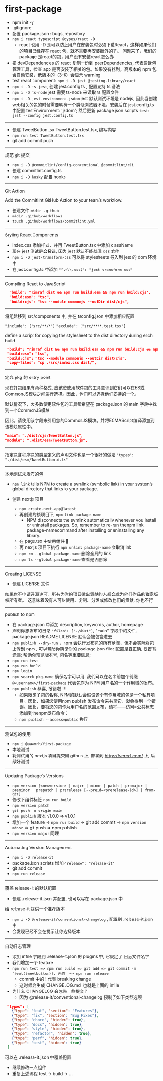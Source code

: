 # first-package

- npm init -y
- .gitignore
- 配置 package.json : bugs, repository
- `npm i react typescript @types/react -D`
  - react 也用 -D 是可以防止用户在安装包时必须下载React，这样如果他们的项目已经存在 react 包，就不需要再安装额外的了。 问题来了，我们的package 是react的包，用户没有安装react怎么办
- 把 devDependencies 的 react 复制一份到 peerDependencies, 代表告诉包管理工具，检查 app 是否安装了相关的包。如果没有找到，高版本的 npm 包会自动安装，低版本的（3-6）会显示 warning
- test react component: `npm i -D jest @testing-library/react`
- `npm i -D ts-jest`, 创建 jest.config.ts , 配置支持 ts 语法
- `npm i -D ts-node` jest 需要 ts-node 来读取 ts 配置文件
- `npm i -D jest-environment-jsdom`  jest 默认测试环境是 nodejs, 因此当创建web相关的包的时候需要明确一个类似浏览器环境，安装后在 jest.config.ts 中配置 testEnvironment: 'jsdom'; 然后更新 package.json scripts `test: jest --config jest.config.ts`

------

- 创建 TweetButton.tsx TweetButton.test.tsx, 编写内容
- `npm run test TweetButton.test.tsx`
- git add commit push

------

规范 git 提交

- `npm i -D @commitlint/config-conventional @commitlint/cli`
- 创建 commitlint.config.ts
- `npm i -D husky` 配置 hooks

------

Git Action

Add the Commitlint GitHub Action to your team’s workflow.

- 创建文件 `mkdir .github`
- `mkdir .github/workflows`
- `touch .github/workflows/commitlint.yml`

------

Styling React Components

- index.css 添加样式，并再 TweetButton.tsx 中添加 className
- 现在 jest 测试是会报错, 因为 jest 默认不能处理 css 文件
- `npm i -D jest-transform-css` 可以将 stylesheets 导入到 jest 的 dom 环境中
- 在 jest.config.ts 中添加 `"^.+\\.css$": "jest-transform-css"`

------

Compiling React to JavaScript

```json
  "build": "rimraf dist && npm run build:esm && npm run build:cjs",
  "build:esm": "tsc",
  "build:cjs": "tsc --module commonjs --outDir dist/cjs",
```

------

将组建移到 src/components 中, 并在 tsconfig.json 中添加相应配置

`"include": ["src/**/*"]` `"exclude": ["src/**/*.test.tsx"]`

 define a script for copying the stylesheet to the dist directory during each build

 ``` json
  "build": "rimraf dist && npm run build:esm && npm run build:cjs && npm run copy-files",
  "build:esm": "tsc",
  "build:cjs": "tsc --module commonjs --outDir dist/cjs",
  "copy-files": "cp ./src/index.css dist/",

 ```

------

定义 pkg 的 entry point

现在打包结果有两种格式, 应该使使用软件包的工具意识到它们可以在ES或CommonJS模块之间进行选择。因此，他们可以选择他们支持的一个。

默认情况下，大多数使用软件包的工具都希望在 package.json 的 main 字段中找到一个CommonJS模块

因此，请使用该字段来引用您的CommonJS模块。并将ECMAScript编译添加到该模块属性中。

``` json
"main": "./dist/cjs/TweetButton.js",
"module": "./dist/esm/TweetButton.js",
```

------

指定包含程序包的类型定义的声明文件也是一个很好的做法 `"types": "./dist/esm/TweetButton.d.ts"`

------

本地测试未发布的包

- `npm link` tells NPM to create a symlink (symbolic link) in your system’s global directory that links to your package.

- 创建 nextjs 项目
  - `npx create-next-app@latest`
  - 再创建的额项目下, `npm link package-name`
    - NPM disconnects the symlink automatically whenever you install or uninstall packages. So, remember to re-run thenpm link package-namecommand after installing or uninstalling any library.
  - 在 page.tsx 中使用组件 🎉
  - 再 nextjs 项目下执行 `npm unlink package-name` 会取消link
  - `npm rm --global package-name` 删除全局的 link
  - `npm ls --global package-name` 查看是否删除

------

Creating LICENSE

- 创建 LICENSE 文件

如果你不申请开源许可，所有为你的项目做出贡献的人都会成为他们作品的独家版权所有者。
这意味着没有人可以使用、复制、分发或修改他们的贡献, 你也不行

------

publish to npm

- 在 package.json 中添加 description, keywords, author, homepage
- 声明你想发布的目录 `"files": ["./dist"]`, "main" 字段中的文件, package.json README LICENSE 默认会被包含进去
- `npm publish --dry-run` ，npm 会执行发布包的所有步骤，但不会实际将包上传到 npm , 可以帮助你确保你的 package.json files 配置是否正确, 是否有遗漏; 帮助你预览版本号, 包名等重要信息;
- `npm run test`
- `npm run build`
- `npm login`
- `npm search pkg-name` 确保名字可以用. 我们可以在名字前加个前缀 `@<username>/first-package` 代表包作为 NPM 用户名的一个作用域的发布。
- `npm publish` 恭喜, 报错啦 !!!
  - 如果限定了包的名称, NPM的默认会假设这个有作用域的包是一个私有项目。因此，如果您使用npm publish 发布命令来共享它，就会得到一个错误。因此，要将您的包作为用户名的范围发布，请将——访问=公共标志添加到thenpm发布命令：
  - `npm publish --access=public` 执行
  
------

测试包的使用

- `npm i @aaamrh/first-package`
- 本地测试
- 将测试用的 nextjs 项目提交到 github 上, 部署到 <https://vercel.com/> 上, 后续好测试

------

Updating Package’s Versions

- `npm version [<newversion> | major | minor | patch | premajor | preminor | prepatch | prerelease [--preid=<prerelease-id>] | from-git]`
- 修改下组件标签 `npm run build`
- `npm version patch`
- `git push -u origin main`
- `npm publish` 版本 v1.0.0 => v1.0.1
- 增加一个 feature => `npm run build` => git add commit => `npm version minor` => git push => npm publish
- `npm version major` 同理

------

Automating Version Management

- `npm i -D release-it`
- package.json  scripts 增加·`"release": "release-it"`
- git add commit
- `npm run release`

------

覆盖 release-it 的默认配置

- 创建 .release-it.json 并配置, 也可以写在 package.json 中

给 release-it 提供一个推荐版本

- `npm i -D @release-it/conventional-changelog` , 配置到 .release-it.json 中
- 会发现已经不会在提示让你选择版本

------

自动日志管理

- 添加 infile 字段到 .release-it.json 的 plugins 中, 它规定了 日志文件名字
- 我们增加一个 feature
- `npm run test => npm run build => git add => git commit -m 'feat(tweetbutton)!: 内容' => npm run release`
  - commit 中的 ! 代表 breaking change
  - 这时候会生成 CHANGELOG.md, 也就是上面的 infile
- 为什么 CHANGELOG 会忽略一些提交？
  - 因为 @release-it/conventional-changelog 预制了如下类型选项

 ``` json
  "types": [
    {"type": "feat", "section": "Features"},
    {"type": "fix", "section": "Bug Fixes"},
    {"type": "chore", "hidden": true},
    {"type": "docs", "hidden": true},
    {"type": "style", "hidden": true},
    {"type": "refactor", "hidden": true},
    {"type": "perf", "hidden": true},
    {"type": "test", "hidden": true}
  ]

 ```
可以在 .release-it.json 中覆盖配置

- 继续修改一点组件
- 重复上述流程 test -> build -> ...